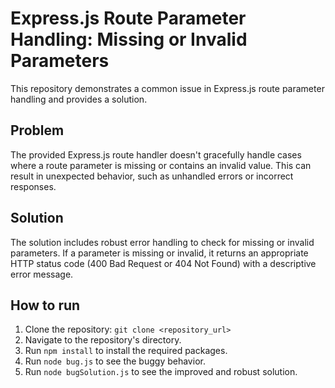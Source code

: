 # Express.js Route Parameter Handling: Missing or Invalid Parameters

This repository demonstrates a common issue in Express.js route parameter handling and provides a solution.

## Problem

The provided Express.js route handler doesn't gracefully handle cases where a route parameter is missing or contains an invalid value.  This can result in unexpected behavior, such as unhandled errors or incorrect responses.

## Solution

The solution includes robust error handling to check for missing or invalid parameters.  If a parameter is missing or invalid, it returns an appropriate HTTP status code (400 Bad Request or 404 Not Found) with a descriptive error message.

## How to run

1. Clone the repository:
   `git clone <repository_url>`
2. Navigate to the repository's directory.
3. Run `npm install` to install the required packages.
4. Run `node bug.js` to see the buggy behavior.
5. Run `node bugSolution.js` to see the improved and robust solution.